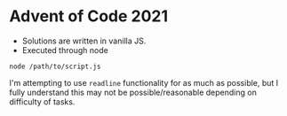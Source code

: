 # Advent of Code 2021

- Solutions are written in vanilla JS.
- Executed through node

`node /path/to/script.js`

I'm attempting to use `readline` functionality for as much as possible, but I fully understand this may not be possible/reasonable depending on difficulty of tasks.
